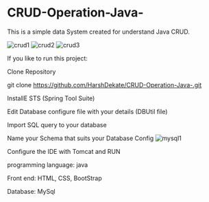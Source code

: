# CRUD-Operation-Java-
This is a simple data System created for understand Java CRUD.

![crud1](https://user-images.githubusercontent.com/116677291/198721190-5c0febc6-fd3b-4238-8050-738319cd6b0a.png)
![crud2](https://user-images.githubusercontent.com/116677291/198721216-45d61015-f9cc-45aa-b39d-6630253ea1fc.png)
![crud3](https://user-images.githubusercontent.com/116677291/198721234-1818b4ae-4849-42a8-9e59-f06ab5f915a3.png)

If you like to run this project:

Clone Repository

git clone https://github.com/HarshDekate/CRUD-Operation-Java-.git



InstallE STS (Spring Tool Suite)


Edit Database configure file with your details (DBUtil file)

Import SQL query to your database

Name your Schema that suits your Database Config
![mysql1](https://user-images.githubusercontent.com/116677291/198723400-719e5a0e-24d6-4d9e-8ad4-41e3d4a14476.png)

Configure the IDE with Tomcat and RUN

programming language: java


Front end: HTML, CSS, BootStrap


Database: MySql 
